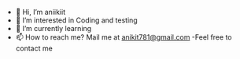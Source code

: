 - 👋 Hi, I’m aniikiit
- 👀 I’m interested in Coding and testing
- 🌱 I’m currently learning
- 📫 How to reach me? Mail me at anikit781@gmail.com -Feel free to contact me

<!---
Anikit013/Anikit013 is a ✨ special ✨ repository because its `README.md` (this file) appears on your GitHub profile.
You can click the Preview link to take a look at your changes.
--->
